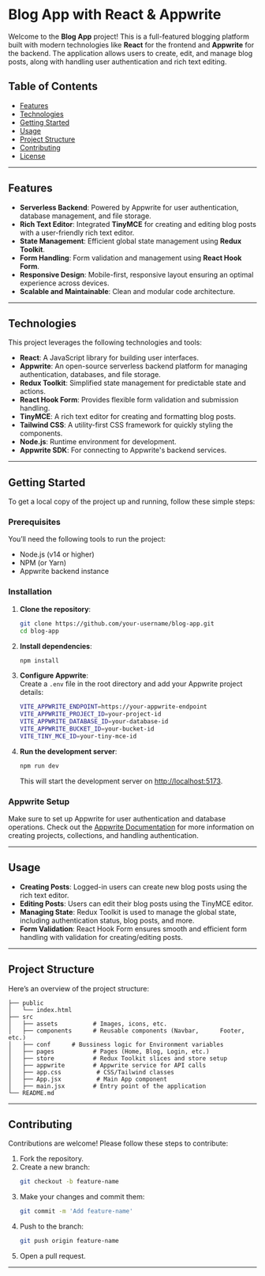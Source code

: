 
# Blog App with React & Appwrite

Welcome to the **Blog App** project! This is a full-featured blogging platform built with modern technologies like **React** for the frontend and **Appwrite** for the backend. The application allows users to create, edit, and manage blog posts, along with handling user authentication and rich text editing.

## Table of Contents
- [Features](#features)
- [Technologies](#technologies)
- [Getting Started](#getting-started)
- [Usage](#usage)
- [Project Structure](#project-structure)
- [Contributing](#contributing)
- [License](#license)

---

## Features

- **Serverless Backend**: Powered by Appwrite for user authentication, database management, and file storage.
- **Rich Text Editor**: Integrated **TinyMCE** for creating and editing blog posts with a user-friendly rich text editor.
- **State Management**: Efficient global state management using **Redux Toolkit**.
- **Form Handling**: Form validation and management using **React Hook Form**.
- **Responsive Design**: Mobile-first, responsive layout ensuring an optimal experience across devices.
- **Scalable and Maintainable**: Clean and modular code architecture.

---

## Technologies

This project leverages the following technologies and tools:

- **React**: A JavaScript library for building user interfaces.
- **Appwrite**: An open-source serverless backend platform for managing authentication, databases, and file storage.
- **Redux Toolkit**: Simplified state management for predictable state and actions.
- **React Hook Form**: Provides flexible form validation and submission handling.
- **TinyMCE**: A rich text editor for creating and formatting blog posts.
- **Tailwind CSS**: A utility-first CSS framework for quickly styling the components.
- **Node.js**: Runtime environment for development.
- **Appwrite SDK**: For connecting to Appwrite's backend services.

---

## Getting Started

To get a local copy of the project up and running, follow these simple steps:

### Prerequisites

You’ll need the following tools to run the project:

- Node.js (v14 or higher)
- NPM (or Yarn)
- Appwrite backend instance

### Installation

1. **Clone the repository**:  
   ```bash
   git clone https://github.com/your-username/blog-app.git
   cd blog-app
   ```

2. **Install dependencies**:  
   ```bash
   npm install
   ```

3. **Configure Appwrite**:  
   Create a `.env` file in the root directory and add your Appwrite project details:

   ```bash
   VITE_APPWRITE_ENDPOINT=https://your-appwrite-endpoint
   VITE_APPWRITE_PROJECT_ID=your-project-id
   VITE_APPWRITE_DATABASE_ID=your-database-id
   VITE_APPWRITE_BUCKET_ID=your-bucket-id
   VITE_TINY_MCE_ID=your-tiny-mce-id
   ```

4. **Run the development server**:  
   ```bash
   npm run dev
   ```

   This will start the development server on [http://localhost:5173](http://localhost:3000).

### Appwrite Setup

Make sure to set up Appwrite for user authentication and database operations. Check out the [Appwrite Documentation](https://appwrite.io/docs) for more information on creating projects, collections, and handling authentication.

---

## Usage

- **Creating Posts**: Logged-in users can create new blog posts using the rich text editor.
- **Editing Posts**: Users can edit their blog posts using the TinyMCE editor.
- **Managing State**: Redux Toolkit is used to manage the global state, including authentication status, blog posts, and more.
- **Form Validation**: React Hook Form ensures smooth and efficient form handling with validation for creating/editing posts.

---

## Project Structure

Here’s an overview of the project structure:

```
├── public
│   └── index.html
├── src
│   ├── assets          # Images, icons, etc.
│   ├── components      # Reusable components (Navbar,      Footer, etc.)
│   ├── conf      # Bussiness logic for Environment variables
│   ├── pages           # Pages (Home, Blog, Login, etc.)
│   ├── store           # Redux Toolkit slices and store setup
│   ├── appwrite        # Appwrite service for API calls
│   ├── app.css          # CSS/Tailwind classes
│   ├── App.jsx          # Main App component
│   ├── main.jsx        # Entry point of the application
└── README.md
```

---

## Contributing

Contributions are welcome! Please follow these steps to contribute:

1. Fork the repository.
2. Create a new branch:  
   ```bash
   git checkout -b feature-name
   ```
3. Make your changes and commit them:  
   ```bash
   git commit -m 'Add feature-name'
   ```
4. Push to the branch:  
   ```bash
   git push origin feature-name
   ```
5. Open a pull request.

---
<!-- 
## License

This project is licensed under the MIT License. See the [LICENSE](./LICENSE) file for details.

--- -->

